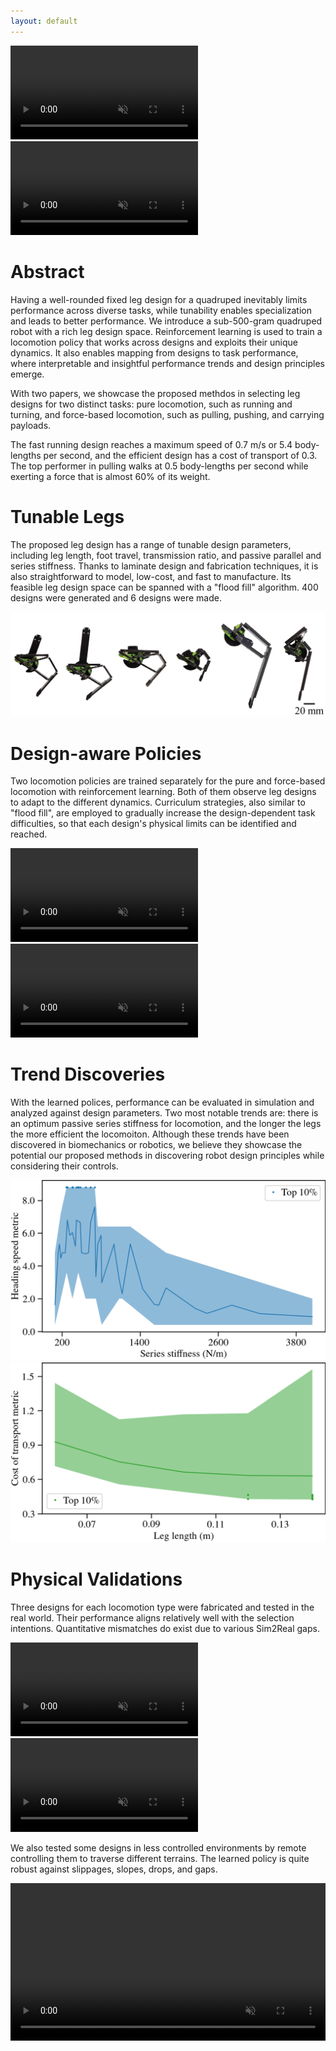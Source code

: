 ```yaml
---
layout: default
---
```


<div class="double-column-container">
  <video autoplay muted controls>
    <source src="assets/videos/dashes.mp4" type="video/mp4" />
    Your browser does not support the video tag.
  </video>
  <video autoplay muted controls>
    <source src="assets/videos/pulls.mp4" type="video/mp4" />
    Your browser does not support the video tag.
  </video>
</div>

# Abstract
Having a well-rounded fixed leg design for a quadruped inevitably limits performance across diverse tasks, while tunability enables specialization and leads to better performance. We introduce a sub-500-gram quadruped robot with a rich leg design space. Reinforcement learning is used to train a locomotion policy that works across designs and exploits their unique dynamics. It also enables mapping from designs to task performance, where interpretable and insightful performance trends and design principles emerge. 

With two papers, we showcase the proposed methdos in selecting leg designs for two distinct tasks: pure locomotion, such as running and turning, and force-based locomotion, such as pulling, pushing, and carrying payloads.

The fast running design reaches a maximum speed of 0.7 m/s or 5.4 body-lengths per second, and the efficient design has a cost of transport of 0.3. The top performer in pulling walks at 0.5 body-lengths per second while exerting a force that is almost 60% of its weight.

# Tunable Legs
The proposed leg design has a range of tunable design parameters, including leg length, foot travel, transmission ratio, and passive parallel and series stiffness. Thanks to laminate design and fabrication techniques, it is also straightforward to model, low-cost, and fast to manufacture. Its feasible leg design space can be spanned with a "flood fill" algorithm. 400 designs were generated and 6 designs were made. 

![tunable legs](assets/images/legs.png)

# Design-aware Policies
Two locomotion policies are trained separately for the pure and force-based locomotion with reinforcement learning. Both of them observe leg designs to adapt to the different dynamics. Curriculum strategies, also similar to "flood fill", are employed to gradually increase the design-dependent task difficulties, so that each design's physical limits can be identified and reached. 

<div class="double-column-container">
  <video muted controls>
    <source src="assets/videos/loc_sims.mp4" type="video/mp4" />
    Your browser does not support the video tag.
  </video>
  <video muted controls>
    <source src="assets/videos/forced_loc_sims.mp4" type="video/mp4" />
    Your browser does not support the video tag.
  </video>
</div>

# Trend Discoveries
With the learned polices, performance can be evaluated in simulation and analyzed against design parameters. Two most notable trends are: there is an optimum passive series stiffness for locomotion, and the longer the legs the more efficient the locomoiton. Although these trends have been discovered in biomechanics or robotics, we believe they showcase the potential our proposed methods in discovering robot design principles while considering their controls. 

<div class="double-column-container">
  <img src="assets/images/vx_trend.png" alt="vx trend">
  <img src="assets/images/cot_trend.png" alt="cot trend">
</div>

# Physical Validations
Three designs for each locomotion type were fabricated and tested in the real world. Their performance aligns relatively well with the selection intentions. Quantitative mismatches do exist due to various Sim2Real gaps. 

<div class="double-column-container">
  <video muted controls>
    <source src="assets/videos/loc_exps.mp4" type="video/mp4" />
    Your browser does not support the video tag.
  </video>
  <video muted controls>
    <source src="assets/videos/forced_loc_exps.mp4" type="video/mp4" />
    Your browser does not support the video tag.
  </video>
</div>

We also tested some designs in less controlled environments by remote controlling them to traverse different terrains. The learned policy is quite robust against slippages, slopes, drops, and gaps. 

<video width="100%" muted controls preload="auto">
  <source src="assets/videos/rc.mp4" type="video/mp4" />
  Your browser does not support the video tag.
</video>